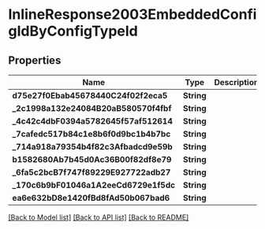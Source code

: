 # InlineResponse2003EmbeddedConfigIdByConfigTypeId

## Properties
Name | Type | Description | Notes
------------ | ------------- | ------------- | -------------
**d75e27f0Ebab45678440C24f02f2eca5** | **String** |  | [optional] 
**_2c1998a132e24084B20aB580570f4fbf** | **String** |  | [optional] 
**_4c42c4dbF0394a5782645f57af512614** | **String** |  | [optional] 
**_7cafedc517b84c1e8b6f0d9bc1b4b7bc** | **String** |  | [optional] 
**_714a918a79354b4f82c3Afbadcd9e59b** | **String** |  | [optional] 
**b1582680Ab7b45d0Ac36B00f82df8e79** | **String** |  | [optional] 
**_6fa5c2bcB7f747f89229E927722adb27** | **String** |  | [optional] 
**_170c6b9bF01046a1A2eeCd6729e1f5dc** | **String** |  | [optional] 
**ea6e632bD8e1420fBd8fAd50b067bad6** | **String** |  | [optional] 

[[Back to Model list]](../README.md#documentation-for-models) [[Back to API list]](../README.md#documentation-for-api-endpoints) [[Back to README]](../README.md)


